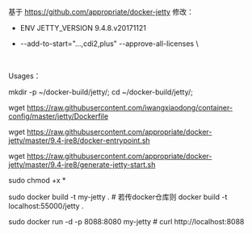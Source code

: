基于 https://github.com/appropriate/docker-jetty 修改：

- ENV JETTY_VERSION 9.4.8.v20171121

- --add-to-start="...,cdi2,plus" --approve-all-licenses \

<br />

Usages：

mkdir -p ~/docker-build/jetty/; cd ~/docker-build/jetty/;

wget https://raw.githubusercontent.com/iwangxiaodong/container-config/master/jetty/Dockerfile

wget https://raw.githubusercontent.com/appropriate/docker-jetty/master/9.4-jre8/docker-entrypoint.sh

wget https://raw.githubusercontent.com/appropriate/docker-jetty/master/9.4-jre8/generate-jetty-start.sh

sudo chmod +x *

sudo docker build -t my-jetty .  # 若传docker仓库则 docker build -t localhost:55000/jetty .

sudo docker run -d -p 8088:8080 my-jetty  # curl http://localhost:8088
